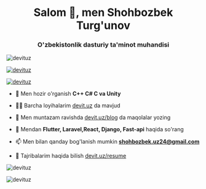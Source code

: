 <h1 align="center">Salom 👋, men Shohbozbek Turg'unov</h1>
<h3 align="center">O'zbekistonlik dasturiy ta'minot muhandisi</h3>

<p align="left"> <img src="https://" alt="devituz" /> </p>

<p align="left"> <a href=" https://"><img src="https://" alt="devituz" /></a> </p>

<p align="left"> <a href=" https://twitter.com/devituz" target="blank"><img src="https://" alt="devituz" /></a> </p>

- 🌱 Men hozir o'rganish **C++ C# C va Unity**

- 👨‍💻 Barcha loyihalarim [devit.uz](devit.uz) da mavjud

- 📝 Men muntazam ravishda [devit.uz/blog](devit.uz/blog) da maqolalar yozing

- 💬 Mendan **Flutter, Laravel,React, Django, Fast-api** haqida so'rang

- 📫 Men bilan qanday bog'lanish mumkin **shohbozbek.uz24@gmail.com**

- 📄 Tajribalarim haqida bilish [devit.uz/resume](devit.uz/resume)


<p> <img align="center" src="https://" alt="devituz" /></p>

<p><img align="markaz" src="https://" alt="devituz" /></p>
